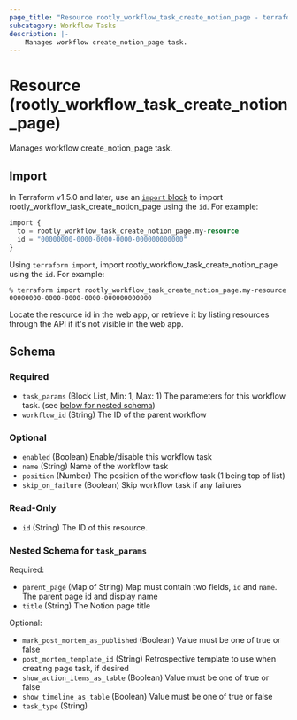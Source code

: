 ```yaml
---
page_title: "Resource rootly_workflow_task_create_notion_page - terraform-provider-rootly"
subcategory: Workflow Tasks
description: |-
    Manages workflow create_notion_page task.
---
```


# Resource (rootly_workflow_task_create_notion_page)

Manages workflow create_notion_page task.



## Import

In Terraform v1.5.0 and later, use an [`import` block](https://developer.hashicorp.com/terraform/language/import) to import rootly_workflow_task_create_notion_page using the `id`. For example:

```terraform
import {
  to = rootly_workflow_task_create_notion_page.my-resource
  id = "00000000-0000-0000-0000-000000000000"
}
```

Using `terraform import`, import rootly_workflow_task_create_notion_page using the `id`. For example:

```console
% terraform import rootly_workflow_task_create_notion_page.my-resource 00000000-0000-0000-0000-000000000000
```

Locate the resource id in the web app, or retrieve it by listing resources through the API if it's not visible in the web app.

<!-- schema generated by tfplugindocs -->
## Schema

### Required

- `task_params` (Block List, Min: 1, Max: 1) The parameters for this workflow task. (see [below for nested schema](#nestedblock--task_params))
- `workflow_id` (String) The ID of the parent workflow

### Optional

- `enabled` (Boolean) Enable/disable this workflow task
- `name` (String) Name of the workflow task
- `position` (Number) The position of the workflow task (1 being top of list)
- `skip_on_failure` (Boolean) Skip workflow task if any failures

### Read-Only

- `id` (String) The ID of this resource.

<a id="nestedblock--task_params"></a>
### Nested Schema for `task_params`

Required:

- `parent_page` (Map of String) Map must contain two fields, `id` and `name`. The parent page id and display name
- `title` (String) The Notion page title

Optional:

- `mark_post_mortem_as_published` (Boolean) Value must be one of true or false
- `post_mortem_template_id` (String) Retrospective template to use when creating page task, if desired
- `show_action_items_as_table` (Boolean) Value must be one of true or false
- `show_timeline_as_table` (Boolean) Value must be one of true or false
- `task_type` (String)
